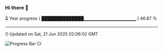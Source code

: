 ### Hi there 👋

⏳ Year progress { ██████████████▁▁▁▁▁▁▁▁▁▁▁▁▁▁▁▁ } 46.87 %

---

⏰ Updated on Sat, 21 Jun 2025 02:06:02 GMT

![Progress Bar CI](https://github.com/DhruviPatel157/GitHub-Actions-Demo/workflows/Progress%20Bar%20CI/badge.svg)
